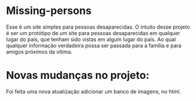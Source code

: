 # Missing-persons
Esse é um site simples para pessoas desaparecidas.
O intuito desse projeto é ser um protótipo de um site para pessoas desaparecidas em qualquer lugar do país, que tenham sido vistas em algum lugar do país. Ao qual qualquer informação verdadeira possa ser passada para a família e para amigos próximos da vítima.

# Novas mudanças no projeto:
Foi feita uma nova atualização adicionar um banco de imagens, no html.